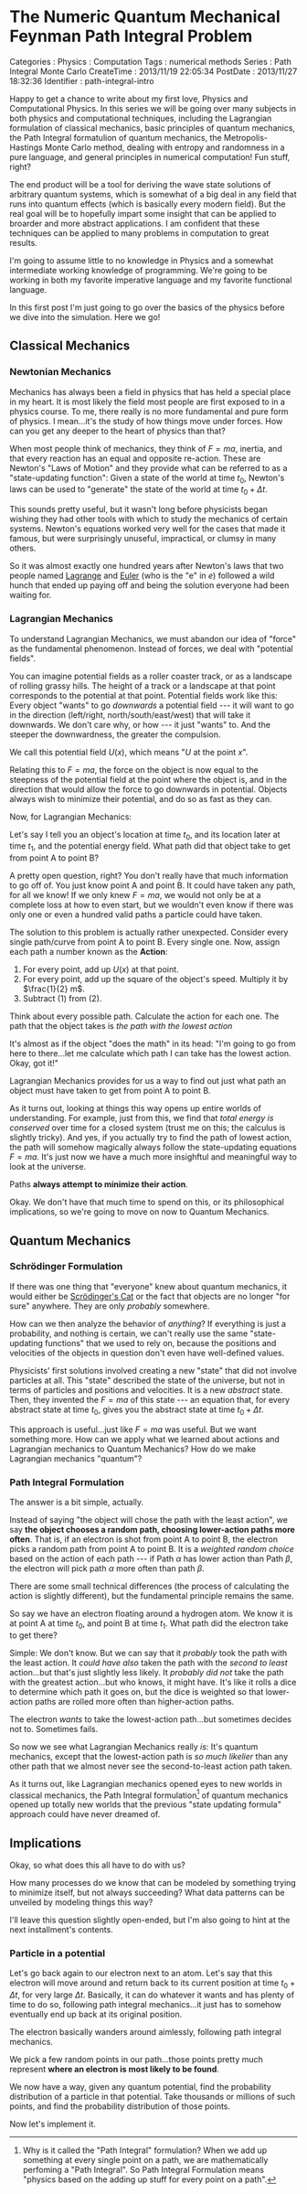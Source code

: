 The Numeric Quantum Mechanical Feynman Path Integral Problem
============================================================

Categories
:   Physics
:   Computation
Tags
:   numerical methods
Series
:   Path Integral Monte Carlo
CreateTime
:   2013/11/19 22:05:34
PostDate
:   2013/11/27 18:32:36
Identifier
:   path-integral-intro

Happy to get a chance to write about my first love, Physics and Computational
Physics.  In this series we will be going over many subjects in both physics
and computational techniques, including the Lagrangian formulation of
classical mechanics, basic principles of quantum mechanics, the Path Integral
formatulion of quantum mechanics, the Metropolis-Hastings Monte Carlo method,
dealing with entropy and randomness in a pure language, and general principles
in numerical computation!  Fun stuff, right?

The end product will be a tool for deriving the wave state solutions of
arbitrary quantum systems, which is somewhat of a big deal in any field that
runs into quantum effects (which is basically every modern field).  But the
real goal will be to hopefully impart some insight that can be applied to
broarder and more abstract applications.  I am confident that these techniques
can be applied to many problems in computation to great results.

I'm going to assume little to no knowledge in Physics and a somewhat
intermediate working knowledge of programming.  We're going to be working in
both my favorite imperative language and my favorite functional language.

In this first post I'm just going to go over the basics of the physics before
we dive into the simulation.  Here we go!

Classical Mechanics
-------------------

### Newtonian Mechanics

Mechanics has always been a field in physics that has held a special place in
my heart.  It is most likely the field most people are first exposed to in a
physics course.  To me, there really is no more fundamental and pure form of
physics.  I mean...it's the study of how things move under forces.  How can
you get any deeper to the heart of physics than that?

When most people think of mechanics, they think of $F = m a$, inertia, and
that every reaction has an equal and opposite re-action.  These are Newton's
"Laws of Motion" and they provide what can be referred to as a "state-updating
function": Given a state of the world at time $t_0$, Newton's laws can be used
to "generate" the state of the world at time $t_0 + \Delta t$.

This sounds pretty useful, but it wasn't long before physicists began wishing
they had other tools with which to study the mechanics of certain systems.
Newton's equations worked very well for the cases that made it famous, but
were surprisingly unuseful, impractical, or clumsy in many others.

So it was almost exactly one hundred years after Newton's laws that two people
named [Lagrange][] and [Euler][] (who is the "e" in $e$) followed a wild hunch
that ended up paying off and being the solution everyone had been waiting for.

[Lagrange]: http://en.wikipedia.org/wiki/Joseph-Louis_Lagrange
[Euler]: http://en.wikipedia.org/wiki/Leonhard_Euler

### Lagrangian Mechanics

To understand Lagrangian Mechanics, we must abandon our idea of "force" as the
fundamental phenomenon.  Instead of forces, we deal with "potential fields".

You can imagine potential fields as a roller coaster track, or as a landscape
of rolling grassy hills.  The height of a track or a landscape at that point
corresponds to the potential at that point.  Potential fields work like this:
Every object "wants" to go *downwards* a potential field --- it will want to
go in the direction (left/right, north/south/east/west) that will take it
downwards.  We don't care why, or how --- it just "wants" to.  And the steeper
the downwardness, the greater the compulsion.

We call this potential field $U(x)$, which means "$U$ at the point $x$".

Relating this to $F = m a$, the force on the object is now equal to the
steepness of the potential field at the point where the object is, and in the
direction that would allow the force to go downwards in potential.  Objects
always wish to minimize their potential, and do so as fast as they can.

Now, for Lagrangian Mechanics:

Let's say I tell you an object's location at time $t_0$, and its
location later at time $t_1$, and the potential energy field.  What path did
that object take to get from point A to point B?

A pretty open question, right?  You don't really have that much information to
go off of.  You just know point A and point B.  It could have taken any path,
for all we know!  If we only knew $F = m a$, we would not only be at a
complete loss at how to even start, but we wouldn't even know if there was
only one or even a hundred valid paths a particle could have taken.

The solution to this problem is actually rather unexpected.  Consider every
single path/curve from point A to point B.  Every single one.  Now, assign
each path a number known as the **Action**:

1.  For every point, add up $U(x)$ at that point.
2.  For every point, add up the square of the object's speed.  Multiply it by
    $\frac{1}{2} m$.
3.  Subtract (1) from (2).

Think about every possible path.  Calculate the action for each one.
The path that the object takes is *the path with the lowest action*

It's almost as if the object "does the math" in its head: "I'm going to go
from here to there...let me calculate which path I can take has the lowest
action.  Okay, got it!"

Lagrangian Mechanics provides for us a way to find out just what path an
object must have taken to get from point A to point B.

As it turns out, looking at things this way opens up entire worlds of
understanding.  For example, just from this, we find that *total energy is
conserved* over time for a closed system (trust me on this; the calculus is
slightly tricky).  And yes, if you actually try to find the path of lowest
action, the path will somehow magically always follow the state-updating
equations $F = m a$.  It's just now we have a much more insighftul and
meaningful way to look at the universe.

Paths **always attempt to minimize their action**.

Okay.  We don't have that much time to spend on this, or its philosophical
implications, so we're going to move on now to Quantum Mechanics.

Quantum Mechanics
-----------------

### Schrödinger Formulation

If there was one thing that "everyone" knew about quantum mechanics, it would
either be [Scrödinger's Cat][cat] or the fact that objects are no longer "for
sure" anywhere.  They are only *probably* somewhere.

[cat]: http://en.wikipedia.org/wiki/Schr%C3%B6dinger's_cat

How can we then analyze the behavior of *anything*?  If everything is just a
probability, and nothing is certain, we can't really use the same
"state-updating functions" that we used to rely on, because the positions and
velocities of the objects in question don't even have well-defined values.

Physicists' first solutions involved creating a new "state" that did not
involve particles at all.  This "state" described the state of the universe,
but not in terms of particles and positions and velocities.  It is a new
*abstract* state.  Then, they invented the $F = m a$ of this state --- an
equation that, for every abstract state at time $t_0$, gives you the abstract
state at time $t_0 + \Delta t$.

This approach is useful...just like $F = m a$ was useful.  But we want
something more.  How can we apply what we learned about actions and Lagrangian
mechanics to Quantum Mechanics?  How do we make Lagrangian mechanics
"quantum"?

### Path Integral Formulation

The answer is a bit simple, actually.

Instead of saying "the object will chose the path with the least action", we
say **the object chooses a random path, choosing lower-action paths more
often**. That is, if an electron is shot from point A to point B, the electron
picks a random path from point A to point B.  It is a *weighted random choice*
based on the action of each path --- if Path $\alpha$ has lower action than
Path $\beta$, the electron will pick path $\alpha$ more often than path
$\beta$.

There are some small technical differences (the process of calculating the
action is slightly different), but the fundamental principle remains the same.

So say we have an electron floating around a hydrogen atom.  We know it is at
point A at time $t_0$, and point B at time $t_1$.  What path did the electron
take to get there?

Simple: We don't know.  But we can say that it *probably* took the path with
the least action.  It *could have also* taken the path with the *second to
least* action...but that's just slightly less likely.  It *probably did not*
take the path with the greatest action...but who knows, it might have.  It's
like it rolls a dice to determine which path it goes on, but the dice is
weighted so that lower-action paths are rolled more often than higher-action
paths.

The electron *wants* to take the lowest-action path...but sometimes decides
not to.  Sometimes fails.

So now we see what Lagrangian Mechanics really *is*: It's quantum mechanics,
except that the lowest-action path is *so much likelier* than any other path
that we almost never see the second-to-least action path taken.

As it turns out, like Lagrangian mechanics opened eyes to new worlds in
classical mechanics, the Path Integral formulation[^naming] of quantum
mechanics opened up totally new worlds that the previous "state updating
formula" approach could have never dreamed of.

[^naming]: Why is it called the "Path Integral" formulation?  When we add up
something at every single point on a path, we are mathematically perfoming a
"Path Integral".  So Path Integral Formulation means "physics based on the
adding up stuff for every point on a path".

Implications
------------

Okay, so what does this all have to do with us?

How many processes do we know that can be modeled by something trying to
minimize itself, but not always succeeding?  What data patterns can be
unveiled by modeling things this way?

I'll leave this question slightly open-ended, but I'm also going to hint at
the next installment's contents.

### Particle in a potential

Let's go back again to our electron next to an atom.  Let's say that this
electron will move around and return back to its current position at time
$t_0 + \Delta t$, for very large $\Delta t$.  Basically, it can do whatever it
wants and has plenty of time to do so, following path integral mechanics...it
just has to somehow eventually end up back at its original position.

The electron basically wanders around aimlessly, following path integral
mechanics.

We pick a few random points in our path...those points pretty much represent
**where an electron is most likely to be found**.

We now have a way, given any quantum potential, find the probability
distribution of a particle in that potential.  Take thousands or millions of
such points, and find the probability distribution of those points.

Now let's implement it.

